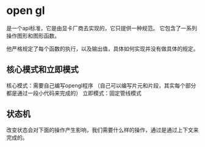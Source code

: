 # open gl

是一个api标准，它是由显卡厂商去实现的，它只提供一种规范。
它包含了一系列操作图形和图形函数。

他严格规定了每个函数的执行，以及输出值，具体如何实现并没有做具体的规定。

## 核心模式和立即模式

核心模式：需要自己编写opengl程序  （自己可以编写片元和片段，其实每个部分都是通过一段小代码来完成的）
立即模式：固定管线模式

## 状态机

改变状态会对下面的操作产生影响，我们需要什么样的操作，通过是通过上下文来完成的。